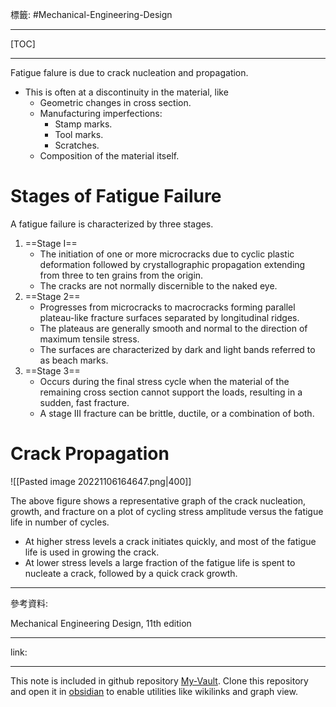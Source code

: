 標籤: #Mechanical-Engineering-Design 

---

[TOC]

---

Fatigue falure is due to crack nucleation and propagation.

- This is often at a discontinuity in the material, like
	- Geometric changes in cross section.
	- Manufacturing imperfections:
		- Stamp marks.
		- Tool marks.
		- Scratches.
	- Composition of the material itself.

# Stages of Fatigue Failure

A fatigue failure is characterized by three stages.

1. ==Stage I==
	- The initiation of one or more microcracks due to cyclic plastic deformation followed by crystallographic propagation extending from three to ten grains from the origin.
	- The cracks are not normally discernible to the naked eye.
2. ==Stage 2==
	- Progresses from microcracks to macrocracks forming parallel plateau-like fracture surfaces separated by longitudinal ridges.
	- The plateaus are generally smooth and normal to the direction of maximum tensile stress.
	- The surfaces are characterized by dark and light bands referred to as beach marks.
3. ==Stage 3==
	- Occurs during the final stress cycle when the material of the remaining cross section cannot support the loads, resulting in a sudden, fast fracture.
	- A stage III fracture can be brittle, ductile, or a combination of both.

# Crack Propagation

![[Pasted image 20221106164647.png|400]]

The above figure shows a representative graph of the crack nucleation, growth, and fracture on a plot of cycling stress amplitude versus the fatigue life in number of cycles.

- At higher stress levels a crack initiates quickly, and most of the fatigue life is used in growing the crack.
- At lower stress levels a large fraction of the fatigue life is spent to nucleate a crack, followed by a quick crack growth.

---

參考資料:

Mechanical Engineering Design, 11th edition

---

link:


---

This note is included in github repository [My-Vault](https://github.com/LittleD3092/My-Vault.git). Clone this repository and open it in [obsidian](https://obsidian.md/) to enable utilities like wikilinks and graph view.